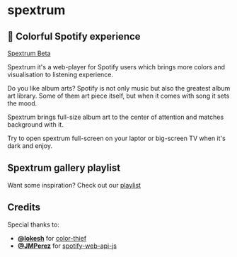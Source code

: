 spextrum
======
## 🌈 Colorful Spotify experience

[Spextrum Beta](http://spextrum.us-west-1.elasticbeanstalk.com/)

Spextrum it's a web-player for Spotify users which brings more colors and visualisation to listening experience.

Do you like album arts? Spotify is not only music but also the greatest album art library. Some of them art piece itself, but when it comes with song it sets the mood.

Spextrum brings full-size album art to the center of attention and matches background with it.

Try to open spextrum full-screen on your laptor or big-screen TV when it's dark and enjoy.

## Spextrum gallery playlist
Want some inspiration? Check out our [playlist](https://open.spotify.com/user/1298409056/playlist/7cdIt8iiiPYSo7jxc70yDB?si=lBZPMGMnSXO_8KtRZnvXHg)

## Credits
Special thanks to:
- **[@lokesh](https://github.com/lokesh)** for [color-thief](https://github.com/lokesh/color-thief)
- **[@JMPerez](https://github.com/JMPerez)** for [spotify-web-api-js](https://github.com/JMPerez/spotify-web-api-js)
